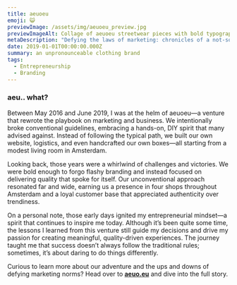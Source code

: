 ```yaml
---
title: aeuoeu
emoji: 😺
previewImage: /assets/img/aeuoeu_preview.jpg
previewImageAlt: Collage of aeuoeu streetwear pieces with bold typography overlays.
metaDescription: "Defying the laws of marketing: chronicles of a not-so typical clothing brand."
date: 2019-01-01T00:00:00.000Z
summary: an unpronounceable clothing brand
tags:
  - Entrepreneurship
  - Branding
---
```


### aeu.. what?

Between May 2016 and June 2019, I was at the helm of aeuoeu—a venture that rewrote the playbook on marketing and business. We intentionally broke conventional guidelines, embracing a hands-on, DIY spirit that many advised against. Instead of following the typical path, we built our own website, logistics, and even handcrafted our own boxes—all starting from a modest living room in Amsterdam.

Looking back, those years were a whirlwind of challenges and victories. We were bold enough to forgo flashy branding and instead focused on delivering quality that spoke for itself. Our unconventional approach resonated far and wide, earning us a presence in four shops throughout Amsterdam and a loyal customer base that appreciated authenticity over trendiness.

On a personal note, those early days ignited my entrepreneurial mindset—a spirit that continues to inspire me today. Although it’s been quite some time, the lessons I learned from this venture still guide my decisions and drive my passion for creating meaningful, quality-driven experiences. The journey taught me that success doesn’t always follow the traditional rules; sometimes, it’s about daring to do things differently.

Curious to learn more about our adventure and the ups and downs of defying marketing norms? Head over to **[aeuo.eu](https://aeuo.eu)** and dive into the full story.
